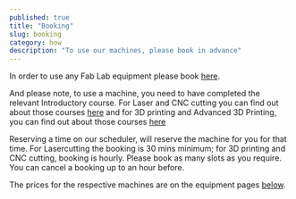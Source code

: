 ```yaml
---
published: true
title: "Booking"
slug: booking
category: how
description: "To use our machines, please book in advance"
---
```


In order to use any Fab Lab equipment please book [here](http://fablablimerick.schedulista.com).

And please note, to use a machine, you need to have completed the relevant Introductory course. For Laser and CNC cutting you can find out about those courses [here](http://fablab.saul.ie/recurrents/sub-equipment-intro/) and for 3D printing and Advanced 3D Printing, you can find out about those courses [here](http://fablab.saul.ie/recurrents/add-equipment-intro/)

Reserving a time on our scheduler, will reserve the machine for you for that time. For Lasercutting the booking is 30 mins minimum; for 3D printing and CNC cutting, booking is hourly. Please book as many slots as you require. You can cancel a booking up to an hour before.

The prices for the respective machines are on the equipment pages [below](http://fablab.saul.ie/how/equipment/).
